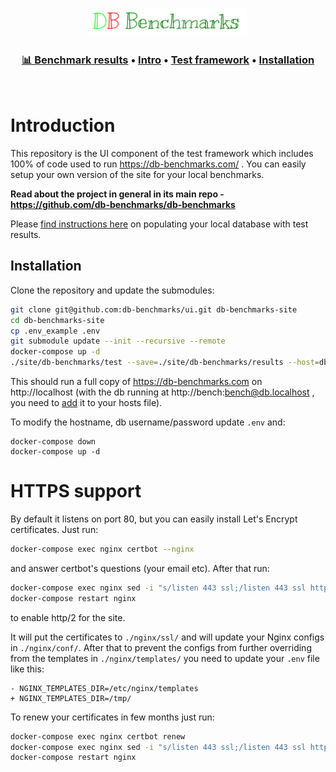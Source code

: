 <p align="center">
  <a href="https://db-benchmarks.com" target="_blank" rel="noopener">
    <img id="intro" src="./logo.svg" width="50%" alt="db-benchmarks logo" style="color: white">
  </a>
</p>

<h3 align="center">
  <a href="https://db-benchmarks.com">📊 Benchmark results</a> •
  <a href="#introduction">Intro</a> •
  <a href="https://github.com/db-benchmarks/db-benchmarks/#intro">Test framework</a> •
  <a href="#installation">Installation</a>
</h3>

<p>&nbsp;</p>

# Introduction

This repository is the UI component of the test framework which includes 100% of code used to run https://db-benchmarks.com/ . You can easily setup your own version of the site for your local benchmarks.

**Read about the project in general in its main repo - https://github.com/db-benchmarks/db-benchmarks**

Please [find instructions here](https://github.com/db-benchmarks/db-benchmarks#save-to-db-to-visualize) on populating your local database with test results.

## Installation

Clone the repository and update the submodules:
```bash
git clone git@github.com:db-benchmarks/ui.git db-benchmarks-site
cd db-benchmarks-site
cp .env_example .env
git submodule update --init --recursive --remote
docker-compose up -d
./site/db-benchmarks/test --save=./site/db-benchmarks/results --host=db.localhost --port=80 --username=bench --password=bench
```

This should run a full copy of https://db-benchmarks.com on http://localhost (with the db running at http://bench:bench@db.localhost , you need to [add](https://linuxize.com/post/how-to-edit-your-hosts-file/) it to your hosts file).

To modify the hostname, db username/password update `.env` and:
```
docker-compose down
docker-compose up -d
```

# HTTPS support

By default it listens on port 80, but you can easily install Let's Encrypt certificates. Just run:

```bash
docker-compose exec nginx certbot --nginx
```

and answer certbot's questions (your email etc). After that run:

```bash
docker-compose exec nginx sed -i "s/listen 443 ssl;/listen 443 ssl http2;/" /etc/nginx/conf.d/site.conf
docker-compose restart nginx
```

to enable http/2 for the site.

It will put the certificates to `./nginx/ssl/` and will update your Nginx configs in `./nginx/conf/`. After that to prevent the configs from further overriding from the templates in `./nginx/templates/` you need to update your `.env` file like this:

```
- NGINX_TEMPLATES_DIR=/etc/nginx/templates
+ NGINX_TEMPLATES_DIR=/tmp/
```

To renew your certificates in few months just run:

```bash
docker-compose exec nginx certbot renew
docker-compose exec nginx sed -i "s/listen 443 ssl;/listen 443 ssl http2;/" /etc/nginx/conf.d/site.conf
docker-compose restart nginx
```
